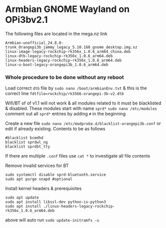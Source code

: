 # Armbian GNOME Wayland on OPi3bv2.1

The following files are located in the mega.nz link
```
Armbian-unofficial_24.8.0-trunk_Orangepi3b_jammy_legacy_5.10.160_gnome_desktop.img.xz
linux-image-legacy-rockchip-rk356x_1.0.6_arm64_china.deb
linux-dtb-legacy-rockchip-rk356x_1.0.6_arm64.deb
linux-headers-legacy-rockchip-rk356x_1.0.6_arm64.deb
linux-u-boot-legacy-orangepi3b_1.0.6_arm64.deb
```
### Whole procedure to be done without any reboot
Load correct `dtb` file by `sudo nano /boot/armbianEnv.txt` & this is the correct line `fdtfile=rockchip/rk3566-orangepi-3b-v2.dtb`

Wifi/BT of of v1.1 will not work & all modules related to it must be blacklisted & disabled. These modules start with name `sprd*`
`sudo nano /etc/modules` comment out all `sprd*` entries by adding `#` in the beginning

Create a new file `sudo nano /etc/modprobe.d/blacklist-orangepi3b.conf` or edit if already existing. 
Contents to be as follows
```
#blacklist bcmdhd
blacklist sprdwl_ng
blacklist sprdbt_tty
```
If there are multiple `.conf` files use `cat *` to investigate all file contents

Remove invalid services for BT 
```
sudo systemctl disable sprd-bluetooth.service
sudo apt purge snapd #optional
```

Install kernel headers & prerequisites
```
sudo apt update
sudo apt install libssl-dev python-is-python3
sudo apt install ./linux-headers-legacy-rockchip-rk356x_1.0.6_arm64.deb
```
above will auto run `sudo update-initramfs -u` 

